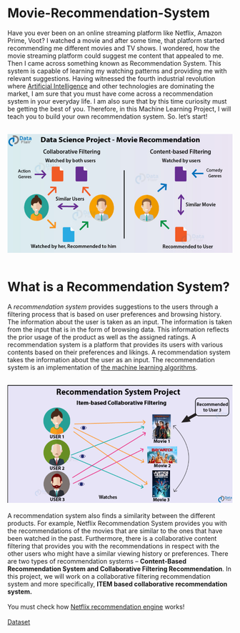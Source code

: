 # Movie-Recommendation-System
Have you ever been on an online streaming platform like Netflix, Amazon Prime, Voot? I watched a movie and after some time, that platform started recommending me different movies and TV shows. I wondered, how the movie streaming platform could suggest me content that appealed to me. Then I came across something known as Recommendation System. This system is capable of learning my watching patterns and providing me with relevant suggestions. Having witnessed the fourth industrial revolution where [Artificial Intelligence](https://builtin.com/artificial-intelligence) and other technologies are dominating the market, I am sure that you must have come across a recommendation system in your everyday life. I am also sure that by this time curiosity must be getting the best of you. Therefore, in this Machine Learning Project, I will teach you to build your own recommendation system. So. let’s start!<br><br>


<img src="images\Screenshot (102).png"></img><br><br>

# What is a Recommendation System?
A <i>recommendation system</i> provides suggestions to the users through a filtering process that is based on user preferences and browsing history. The information about the user is taken as an input. The information is taken from the input that is in the form of browsing data. This information reflects the prior usage of the product as well as the assigned ratings. A recommendation system is a platform that provides its users with various contents based on their preferences and likings. A recommendation system takes the information about the user as an input. The recommendation system is an implementation of <a href="https://machinelearningmastery.com/a-tour-of-machine-learning-algorithms/">the machine learning algorithms</a>.<br><br>


<img src="images\Screenshot (103).png"></img><br><br>
A recommendation system also finds a similarity between the different products. For example, Netflix Recommendation System provides you with the recommendations of the movies that are similar to the ones that have been watched in the past. Furthermore, there is a collaborative content filtering that provides you with the recommendations in respect with the other users who might have a similar viewing history or preferences. There are two types of recommendation systems – **Content-Based Recommendation System and Collaborative Filtering Recommendation**. In this project, we will work on a collaborative filtering recommendation system and more specifically, **ITEM based collaborative recommendation system.**<br><br>
You must check how <a href="https://medium.com/@springboard_ind/how-netflixs-recommendation-engine-works-bd1ee381bf81">Netflix recommendation engine</a> works!<br><br>
<a href="https://grouplens.org/datasets/movielens/100k/">Dataset</a>
